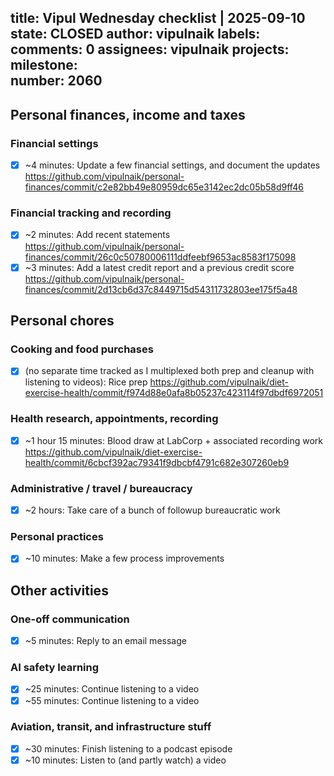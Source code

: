 title:	Vipul Wednesday checklist | 2025-09-10
state:	CLOSED
author:	vipulnaik
labels:	
comments:	0
assignees:	vipulnaik
projects:	
milestone:	
number:	2060
--
## Personal finances, income and taxes

### Financial settings

- [x] ~4 minutes: Update a few financial settings, and document the updates https://github.com/vipulnaik/personal-finances/commit/c2e82bb49e80959dc65e3142ec2dc05b58d9ff46

### Financial tracking and recording

- [x] ~2 minutes: Add recent statements https://github.com/vipulnaik/personal-finances/commit/26c0c50780006111ddfeebf9653ac8583f175098
- [x] ~3 minutes: Add a latest credit report and a previous credit score https://github.com/vipulnaik/personal-finances/commit/2d13cb6d37c8449715d54311732803ee175f5a48

## Personal chores

### Cooking and food purchases

- [x] (no separate time tracked as I multiplexed both prep and cleanup with listening to videos): Rice prep https://github.com/vipulnaik/diet-exercise-health/commit/f974d88e0afa8b05237c423114f97dbdf6972051

### Health research, appointments, recording

- [x] ~1 hour 15 minutes: Blood draw at LabCorp + associated recording work https://github.com/vipulnaik/diet-exercise-health/commit/6cbcf392ac79341f9dbcbf4791c682e307260eb9

### Administrative / travel / bureaucracy

- [x] ~2 hours: Take care of a bunch of followup bureaucratic work

### Personal practices

- [x] ~10 minutes: Make a few process improvements

## Other activities

### One-off communication

- [x] ~5 minutes: Reply to an email message

### AI safety learning

- [x] ~25 minutes: Continue listening to a video
- [x] ~55 minutes: Continue listening to a video

### Aviation, transit, and infrastructure stuff

- [x] ~30 minutes: Finish listening to a podcast episode
- [x] ~10 minutes: Listen to (and partly watch) a video
